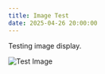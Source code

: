 ```yaml
---
title: Image Test
date: 2025-04-26 20:00:00
---
```


Testing image display.

![Test Image](/images/test.png)
